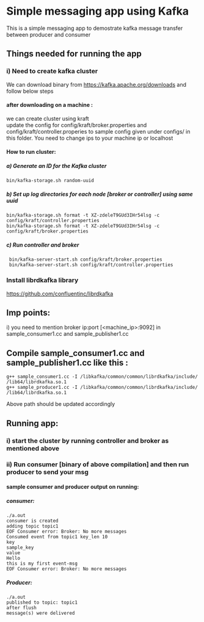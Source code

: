 # Simple messaging app using Kafka
This is a simple messaging app to demostrate kafka message transfer between producer and consumer

## Things needed for running the app

### i) Need to create kafka cluster
We can download binary from https://kafka.apache.org/downloads and follow below steps 

#### after downloading on a machine :
we can create cluster using kraft\
update the config for config/kraft/broker.properties and config/kraft/controller.properies to sample config given under configs/ in this folder.
You need to change ips to your machine ip or localhost

#### How to run cluster:
##### a) Generate an ID for the Kafka cluster
   ```
   bin/kafka-storage.sh random-uuid
   ```

##### b) Set up log directories for each node [broker or controller] using same uuid
   ```
   bin/kafka-storage.sh format -t XZ-zdeleT9GUd3IHr54lsg -c config/kraft/controller.properties
   bin/kafka-storage.sh format -t XZ-zdeleT9GUd3IHr54lsg -c config/kraft/broker.properties
   ```

##### c) Run controller and broker

   ```
    bin/kafka-server-start.sh config/kraft/broker.properties
    bin/kafka-server-start.sh config/kraft/controller.properties
   ```

### Install librdkafka library
https://github.com/confluentinc/librdkafka


## Imp points:
i) you need to mention broker ip:port [<machine_ip>:9092] in sample_consumer1.cc and sample_publisher1.cc


## Compile sample_consumer1.cc and sample_publisher1.cc like this :
```
g++ sample_consumer1.cc -I /libkafka/common/common/librdkafka/include/ /lib64/librdkafka.so.1
g++ sample_producer1.cc -I /libkafka/common/common/librdkafka/include/ /lib64/librdkafka.so.1
```

Above path should be updated accordingly


## Running app:
### i) start the cluster by running controller and broker as mentioned above
### ii) Run consumer [binary of above compilation] and then run producer to send your msg

#### sample consumer and producer output on running:

##### consumer:
```
./a.out
consumer is created
adding topic topic1
EOF Consumer error: Broker: No more messages
Consumed event from topic1 key_len 10
key
sample_key
value
Hello
this is my first event-msg
EOF Consumer error: Broker: No more messages
```

##### Producer:
```
./a.out
published to topic: topic1
after flush
message(s) were delivered
```



